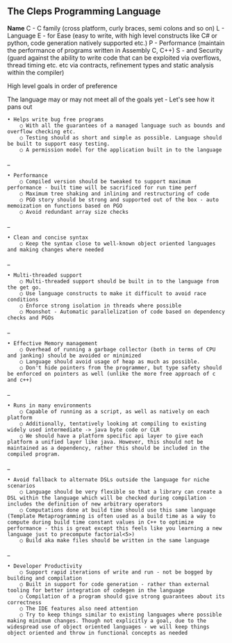 The Cleps Programming Language
------------------------------

**Name**
C - C family (cross platform, curly braces, semi colons and so on)
L - Language
E - for Ease (easy to write, with high level constructs like C# or python, code generation natively supported etc.)
P - Performance (maintain the performance of programs written in Assembly C, C++)
S - and Security (guard against the ability to write code that can be exploited via overflows, thread timing etc. etc via contracts, refinement types and static analysis within the compiler)

High level goals in order of preference

The language may or may not meet all of the goals yet - Let's see how it pans out

	• Helps write bug free programs
		○ With all the guarantees of a managed language such as bounds and overflow checking etc.
		○ Testing should as short and simple as possible. Language should be built to support easy testing.
		○ A permission model for the application built in to the language
_

	• Performance
		○ Compiled version should be tweaked to support maximum performance - built time will be sacrificed for run time perf
		○ Maximum tree shaking and inlining and restructuring of code
		○ PGO story should be strong and supported out of the box - auto memoization on functions based on PGO
		○ Avoid redundant array size checks
_

	• Clean and concise syntax
		○ Keep the syntax close to well-known object oriented languages and making changes where needed
_

	• Multi-threaded support
		○ Multi-threaded support should be built in to the language from the get go.
		○ Use language constructs to make it difficult to avoid race conditions
		○ Enforce strong isolation in threads where possible
		○ Moonshot - Automatic parallelization of code based on dependency checks and PGOs
_

	• Effective Memory management
		○ Overhead of running a garbage collector (both in terms of CPU and janking) should be avoided or minimized
		○ Language should avoid usage of heap as much as possible.
		○ Don't hide pointers from the programmer, but type safety should be enforced on pointers as well (unlike the more free approach of c and c++)
_

	• Runs in many environments
		○ Capable of running as a script, as well as natively on each platform
		○ Additionally, tentatively looking at compiling to existing widely used intermediate -> java byte code or CLR
		○ We should have a platform specific api layer to give each platform a unified layer like java. However, this should not be maintained as a dependency, rather this should be included in the compiled program.
_

	• Avoid fallback to alternate DSLs outside the language for niche scenarios
		○ Language should be very flexible so that a library can create a DSL within the language which will be checked during compilation - includes the definition of new arbitrary operators
		○ Computations done at build time should use this same language (Template Metaprogramming is often used as a build time as a way to compute during build time constant values in C++ to optimize performance - this is great except this feels like you learning a new language just to precompute factorial<5>)
		○ Build aka make files should be written in the same language
_

	• Developer Productivity
		○ Support rapid iterations of write and run - not be bogged by building and compilation
		○ Built in support for code generation - rather than external tooling for better integration of codegen in the language
		○ Compilation of a program should give strong guarantees about its correctness
		○ The IDE features also need attention
		○ Try to keep things similar to existing languages where possible making minimum changes. Though not explicitly a goal, due to the widespread use of object oriented languages - we will keep things object oriented and throw in functional concepts as needed

